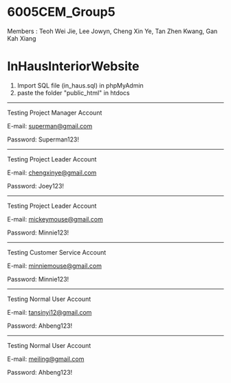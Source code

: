 # 6005CEM_Group5

Members : 
Teoh Wei Jie,
Lee Jowyn,
Cheng Xin Ye, 
Tan Zhen Kwang, 
Gan Kah Xiang 

# InHausInteriorWebsite

1. Import SQL file (in_haus.sql) in phpMyAdmin
2. paste the folder "public_html" in htdocs

*******************************
Testing Project Manager Account

E-mail: superman@gmail.com

Password: Superman123!

*******************************
Testing Project Leader Account

E-mail: chengxinye@gmail.com

Password: Joey123!

*******************************
Testing Project Leader Account

E-mail: mickeymouse@gmail.com

Password: Minnie123!

*******************************
Testing Customer Service Account

E-mail: minniemouse@gmail.com

Password: Minnie123!

*******************************
Testing Normal User Account

E-mail: tansinyi12@gmail.com

Password: Ahbeng123!

*******************************
Testing Normal User Account

E-mail: meiling@gmail.com

Password: Ahbeng123!
